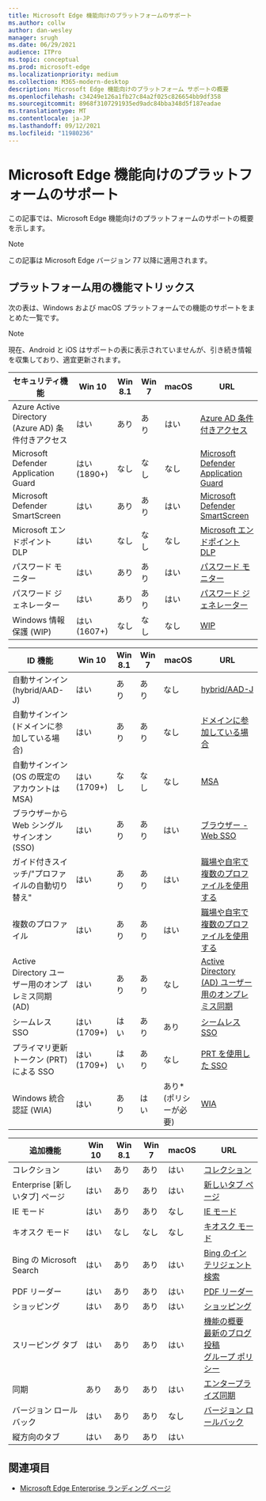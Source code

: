 ```yaml
---
title: Microsoft Edge 機能向けのプラットフォームのサポート
ms.author: collw
author: dan-wesley
manager: srugh
ms.date: 06/29/2021
audience: ITPro
ms.topic: conceptual
ms.prod: microsoft-edge
ms.localizationpriority: medium
ms.collection: M365-modern-desktop
description: Microsoft Edge 機能向けのプラットフォーム サポートの概要
ms.openlocfilehash: c34249e126a1fb27c84a2f025c826654bb9df358
ms.sourcegitcommit: 8968f3107291935ed9adc84bba348d5f187eadae
ms.translationtype: MT
ms.contentlocale: ja-JP
ms.lasthandoff: 09/12/2021
ms.locfileid: "11980236"
---
```

# <a name="platform-support-for-microsoft-edge-features"></a>Microsoft Edge 機能向けのプラットフォームのサポート

この記事では、Microsoft Edge 機能向けのプラットフォームのサポートの概要を示します。

> [!NOTE]
> この記事は Microsoft Edge バージョン 77 以降に適用されます。

## <a name="feature-matrix-for-platforms"></a>プラットフォーム用の機能マトリックス

次の表は、Windows および macOS プラットフォームでの機能のサポートをまとめた一覧です。

> [!NOTE]
> 現在、Android と iOS はサポートの表に表示されていませんが、引き続き情報を収集しており、適宜更新されます。

| セキュリティ機能 |Win 10|Win 8.1|Win 7|macOS|URL|
|--------|-------|--------|-----|-------|---|
|Azure Active Directory (Azure AD) 条件付きアクセス|はい|あり|あり|はい|[Azure AD 条件付きアクセス](/deployedge/ms-edge-security-conditional-access#accessing-conditional-access-protected-resources-in-microsoft-edge)|
|Microsoft Defender Application Guard|はい (1890+)|なし|なし|なし|[Microsoft Defender Application Guard](/deployedge/microsoft-edge-security-windows-defender-application-guard) |
|Microsoft Defender SmartScreen|はい|あり|あり|はい|[Microsoft Defender SmartScreen](/deployedge/microsoft-edge-security-smartscreen) |
|Microsoft エンドポイント DLP|はい|なし|なし|なし|[Microsoft エンドポイント DLP](/deployedge/microsoft-edge-security-dlp#microsoft-endpoint-data-loss-prevention-endpoint-dlp)|
|パスワード モニター|はい|あり|あり|はい|[パスワード モニター](https://blogs.windows.com/msedgedev/2021/01/21/edge-88-privacy/)|
|パスワード ジェネレーター|はい|あり|あり|はい|[パスワード ジェネレーター](https://blogs.windows.com/msedgedev/2021/01/21/edge-88-privacy/)|
|Windows 情報保護 (WIP)|はい (1607+)|なし|なし|なし|[WIP](/deployedge/microsoft-edge-security-windows-information-protection#system-requirements)|

|ID 機能| Win 10 | Win 8.1 | Win 7 | macOS | URL |
|--|--|--|--|--|--|
|自動サインイン (hybrid/AAD-J)|はい|あり|あり|なし|[hybrid/AAD-J](/deployedge/microsoft-edge-security-identity#automatic-sign-in)|
|自動サインイン (ドメインに参加している場合)|はい|あり|あり|なし|[ドメインに参加している場合](/deployedge/microsoft-edge-security-identity#automatic-sign-in)|
|自動サインイン (OS の既定のアカウントは MSA)|はい (1709+)|なし|なし|なし|[MSA](/deployedge/microsoft-edge-security-identity#automatic-sign-in)|
|ブラウザーから Web シングル サインオン (SSO)|はい|あり|あり|はい|[ブラウザー - Web SSO](https://www.microsoft.com/microsoft-365/roadmap?featureid=66332)|
|ガイド付きスイッチ/"プロファイルの自動切り替え"|はい|あり|あり|はい|[職場や自宅で複数のプロファイルを使用する](https://blogs.windows.com/msedgedev/2020/04/30/automatic-profile-switching/) |
|複数のプロファイル|はい|あり|あり|はい|[職場や自宅で複数のプロファイルを使用する](https://blogs.windows.com/msedgedev/2020/04/30/automatic-profile-switching/) |
|Active Directory ユーザー用のオンプレミス同期 (AD)|はい|あり|あり|なし|[Active Directory (AD) ユーザー用のオンプレミス同期](/deployedge/microsoft-edge-on-premises-sync) |
|シームレス SSO|はい (1709+)|はい|あり|あり|[シームレス SSO](/deployedge/microsoft-edge-security-identity#seamless-sso)|
|プライマリ更新トークン (PRT) による SSO|はい (1709+)|はい|あり|なし|[PRT を使用した SSO](/deployedge/microsoft-edge-security-identity#sso-with-primary-refresh-token-prt)|
|Windows 統合認証 (WIA)|はい|あり|はい|あり* (ポリシーが必要)|[WIA](/deployedge/microsoft-edge-security-identity#windows-integrated-authentication-wia)|

|追加機能|Win 10|Win 8.1|Win 7|macOS|URL|
|--------|-------|--------|-----|-------|---|
|コレクション|はい|あり|あり|はい|[コレクション](https://blogs.windows.com/msedgedev/2019/12/09/improvements-collections-sync-microsoft-edge/) |
|Enterprise [新しいタブ] ページ|はい|あり|あり|はい|[新しいタブ ページ](https://blogs.windows.com/msedgedev/2020/10/29/enterprise-new-tab-page-my-feed/) |
|IE モード|はい|あり|あり|なし|[IE モード](/deployedge/edge-ie-mode#prerequisites)|
|キオスク モード|はい|なし|なし|なし|[キオスク モード](/deployedge/microsoft-edge-configure-kiosk-mode)|
|Bing の Microsoft Search|はい|あり|あり|はい|[Bing のインテリジェント検索](https://www.microsoft.com/edge/business/intelligent-search-with-bing) |
|PDF リーダー|はい|あり|あり|はい|[PDF リーダー](/deployedge/microsoft-edge-pdf) |
|ショッピング|はい|あり|あり|はい|[ショッピング](https://techcommunity.microsoft.com/t5/articles/introducing-shopping-with-microsoft-edge/m-p/1870080) |
|スリーピング タブ|はい|あり|あり|はい|[機能の概要](/deployedge/microsoft-edge-relnote-stable-channel)<br>[最新のブログ投稿](https://blogs.windows.com/msedgedev/2021/03/04/edge-89-performance/)<br>[グループ ポリシー](/deployedge/microsoft-edge-policies#sleeping-tabs-settings)|
|同期|あり|あり|あり|はい| [エンタープライズ同期](/deployedge/microsoft-edge-enterprise-sync) |
|バージョン ロールバック|はい|あり|あり|なし|[バージョン ロールバック](/deployedge/edge-learnmore-rollback) |
|縦方向のタブ|はい|あり|あり|はい| |

## <a name="see-also"></a>関連項目

- [Microsoft Edge Enterprise ランディング ページ](https://aka.ms/EdgeEnterprise)
